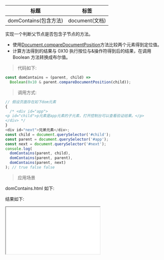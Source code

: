 | 标题                  | 标签           |
| --------------------- | -------------- |
| domContains(包含方法) | document(文档) |

实现一个判断父节点是否包含子节点的方法。

- 使用[Document.compareDocumentPosition](https://developer.mozilla.org/en-US/docs/Web/API/Node/compareDocumentPosition)方法比较两个元素得到定位值。
- 计算方法得到的结果与 0X10 执行按位与&操作符得到后的结果，在调用 Boolean 方法转换成布尔值。

> 代码如下:

```js
const domContains = (parent, child) =>
  Boolean(0x10 & parent.compareDocumentPosition(child));
```

> 调用方式:

```js
// 假设页面存在如下dom元素
{
  /* <div id="app">
<p id="child">p元素是app元素的子元素，打开控制台可以查看验证结果。</p>
</div> */
}
<div id="next">兄弟元素</div>;
const child = document.querySelector('#child');
const parent = document.querySelector('#app');
const next = document.querySelector('#next');
console.log(
  domContains(parent, child),
  domContains(parent, parent),
  domContains(parent, next)
); // true false false
```

> 应用场景

domContains.html 如下:

<div class="code-editor" data-url="codes/javascript/html/domContains.html" data-language="html"></div>

结果如下:

<iframe src="codes/javascript/html/domContains.html"></iframe>
